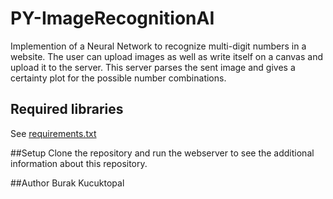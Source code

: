 # PY-ImageRecognitionAI
Implemention of a Neural Network to recognize multi-digit numbers in a website. The user can upload images as well as write itself on a canvas and upload it to the server. This server parses the sent image and gives a certainty plot for the possible number combinations.


## Required libraries
See <a href="https://github.com/BurakKTopal/PY-NumberRecognitionAI/blob/main/requirements.txt">requirements.txt</a>

##Setup
Clone the repository and run the webserver to see the additional information about this repository. 


##Author
Burak Kucuktopal
